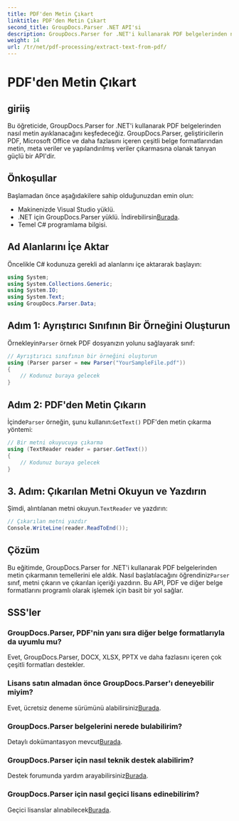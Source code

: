 ```yaml
---
title: PDF'den Metin Çıkart
linktitle: PDF'den Metin Çıkart
second_title: GroupDocs.Parser .NET API'si
description: GroupDocs.Parser for .NET'i kullanarak PDF belgelerinden nasıl metin ayıklayacağınızı öğrenin. Geliştiriciler için adım adım eğitim.
weight: 14
url: /tr/net/pdf-processing/extract-text-from-pdf/
---
```


# PDF'den Metin Çıkart

## giriiş
Bu öğreticide, GroupDocs.Parser for .NET'i kullanarak PDF belgelerinden nasıl metin ayıklanacağını keşfedeceğiz. GroupDocs.Parser, geliştiricilerin PDF, Microsoft Office ve daha fazlasını içeren çeşitli belge formatlarından metin, meta veriler ve yapılandırılmış veriler çıkarmasına olanak tanıyan güçlü bir API'dir.
## Önkoşullar
Başlamadan önce aşağıdakilere sahip olduğunuzdan emin olun:
- Makinenizde Visual Studio yüklü.
-  .NET için GroupDocs.Parser yüklü. İndirebilirsin[Burada](https://releases.groupdocs.com/parser/net/).
- Temel C# programlama bilgisi.

## Ad Alanlarını İçe Aktar
Öncelikle C# kodunuza gerekli ad alanlarını içe aktararak başlayın:
```csharp
using System;
using System.Collections.Generic;
using System.IO;
using System.Text;
using GroupDocs.Parser.Data;
```
## Adım 1: Ayrıştırıcı Sınıfının Bir Örneğini Oluşturun
 Örnekleyin`Parser` örnek PDF dosyanızın yolunu sağlayarak sınıf:
```csharp
// Ayrıştırıcı sınıfının bir örneğini oluşturun
using (Parser parser = new Parser("YourSampleFile.pdf"))
{
    // Kodunuz buraya gelecek
}
```
## Adım 2: PDF'den Metin Çıkarın
 İçinde`Parser` örneğin, şunu kullanın:`GetText()` PDF'den metin çıkarma yöntemi:
```csharp
// Bir metni okuyucuya çıkarma
using (TextReader reader = parser.GetText())
{
    // Kodunuz buraya gelecek
}
```
## 3. Adım: Çıkarılan Metni Okuyun ve Yazdırın
 Şimdi, alıntılanan metni okuyun.`TextReader` ve yazdırın:
```csharp
// Çıkarılan metni yazdır
Console.WriteLine(reader.ReadToEnd());
```

## Çözüm
 Bu eğitimde, GroupDocs.Parser for .NET'i kullanarak PDF belgelerinden metin çıkarmanın temellerini ele aldık. Nasıl başlatılacağını öğrendiniz`Parser` sınıf, metni çıkarın ve çıkarılan içeriği yazdırın. Bu API, PDF ve diğer belge formatlarını programlı olarak işlemek için basit bir yol sağlar.

## SSS'ler
### GroupDocs.Parser, PDF'nin yanı sıra diğer belge formatlarıyla da uyumlu mu?
Evet, GroupDocs.Parser, DOCX, XLSX, PPTX ve daha fazlasını içeren çok çeşitli formatları destekler.
### Lisans satın almadan önce GroupDocs.Parser'ı deneyebilir miyim?
 Evet, ücretsiz deneme sürümünü alabilirsiniz[Burada](https://releases.groupdocs.com/).
### GroupDocs.Parser belgelerini nerede bulabilirim?
 Detaylı dokümantasyon mevcut[Burada](https://tutorials.groupdocs.com/parser/net/).
### GroupDocs.Parser için nasıl teknik destek alabilirim?
 Destek forumunda yardım arayabilirsiniz[Burada](https://forum.groupdocs.com/c/parser/17).
### GroupDocs.Parser için nasıl geçici lisans edinebilirim?
 Geçici lisanslar alınabilecek[Burada](https://purchase.groupdocs.com/temporary-license/).